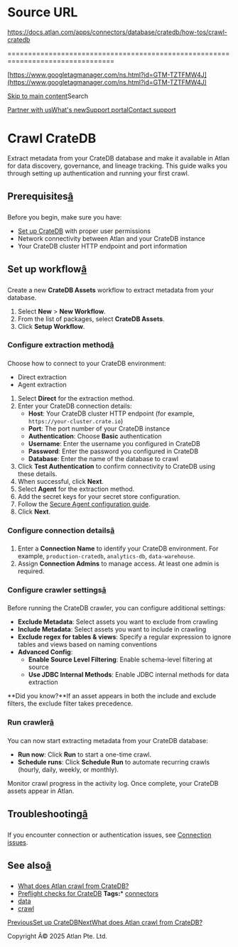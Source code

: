 # Source URL
https://docs.atlan.com/apps/connectors/database/cratedb/how-tos/crawl-cratedb

================================================================================

<!--
canonical: https://docs.atlan.com/apps/connectors/database/cratedb/how-tos/crawl-cratedb
link-alternate: https://docs.atlan.com/apps/connectors/database/cratedb/how-tos/crawl-cratedb
meta-description: Configure and run the CrateDB crawler to extract metadata from your database
meta-docsearch:docusaurus_tag: docs-default-current
meta-docsearch:language: en
meta-docsearch:version: current
meta-docusaurus_locale: en
meta-docusaurus_tag: docs-default-current
meta-docusaurus_version: current
meta-generator: Docusaurus v3.8.1
meta-og-description: Configure and run the CrateDB crawler to extract metadata from your database
meta-og-locale: en
meta-og-title: Crawl CrateDB | Atlan Documentation
meta-og-url: https://docs.atlan.com/apps/connectors/database/cratedb/how-tos/crawl-cratedb
meta-twitter:card: summary_large_image
meta-viewport: width=device-width,initial-scale=1
title: Crawl CrateDB | Atlan Documentation
-->

[https://www.googletagmanager.com/ns.html?id=GTM-TZTFMW4J](https://www.googletagmanager.com/ns.html?id=GTM-TZTFMW4J)

[Skip to main content](#__docusaurus_skipToContent_fallback)Search

[Partner with us](https://docs.google.com/forms/d/e/1FAIpQLScuAIhCm2GS7YFstrOjawbP8J7PUmOynQo7wI2yGCcCyEcVSw/viewform)[What's new](https://shipped.atlan.com/)[Support portal](https://atlan.zendesk.com/auth/v2/login/signin?return_to=https%3A%2F%2Fatlan.zendesk.com%2Fhc%2Fen-us&theme=hc&locale=en-us&brand_id=1900000425113&auth_origin=1900000425113%2Cfalse%2Ctrue)[Contact support](/support/submit-request)

Crawl CrateDB
=============

Extract metadata from your CrateDB database and make it available in Atlan for data discovery, governance, and lineage tracking. This guide walks you through setting up authentication and running your first crawl.

Prerequisites[â](#prerequisites "Direct link to Prerequisites")
-----------------------------------------------------------------

Before you begin, make sure you have:

* [Set up CrateDB](/apps/connectors/database/cratedb/how-tos/set-up-cratedb) with proper user permissions
* Network connectivity between Atlan and your CrateDB instance
* Your CrateDB cluster HTTP endpoint and port information

Set up workflow[â](#set-up-workflow "Direct link to Set up workflow")
-----------------------------------------------------------------------

Create a new **CrateDB Assets** workflow to extract metadata from your database.

1. Select **New** \> **New Workflow**.
2. From the list of packages, select **CrateDB Assets**.
3. Click **Setup Workflow**.

### Configure extraction method[â](#configure-extraction-method "Direct link to Configure extraction method")

Choose how to connect to your CrateDB environment:

* Direct extraction
* Agent extraction

1. Select **Direct** for the extraction method.
2. Enter your CrateDB connection details:
    * **Host**: Your CrateDB cluster HTTP endpoint (for example, `https://your-cluster.crate.io`)
    * **Port**: The port number of your CrateDB instance
    * **Authentication**: Choose **Basic** authentication
    * **Username**: Enter the username you configured in CrateDB
    * **Password**: Enter the password you configured in CrateDB
    * **Database**: Enter the name of the database to crawl
3. Click **Test Authentication** to confirm connectivity to CrateDB using these details.
4. When successful, click **Next**.
1. Select **Agent** for the extraction method.
2. Add the secret keys for your secret store configuration.
3. Follow the [Secure Agent configuration guide](/secure-agent/how-tos/configure-secure-agent-for-workflow-execution).
4. Click **Next**.

### Configure connection details[â](#configure-connection-details "Direct link to Configure connection details")

1. Enter a **Connection Name** to identify your CrateDB environment. For example, `production-cratedb`, `analytics-db`, `data-warehouse`.
2. Assign **Connection Admins** to manage access. At least one admin is required.

### Configure crawler settings[â](#configure-crawler-settings "Direct link to Configure crawler settings")

Before running the CrateDB crawler, you can configure additional settings:

* **Exclude Metadata**: Select assets you want to exclude from crawling
* **Include Metadata**: Select assets you want to include in crawling
* **Exclude regex for tables \& views**: Specify a regular expression to ignore tables and views based on naming conventions
* **Advanced Config**:
    + **Enable Source Level Filtering**: Enable schema\-level filtering at source
    + **Use JDBC Internal Methods**: Enable JDBC internal methods for data extraction

**Did you know?**If an asset appears in both the include and exclude filters, the exclude filter takes precedence.

### Run crawler[â](#run-crawler "Direct link to Run crawler")

You can now start extracting metadata from your CrateDB database:

* **Run now**: Click **Run** to start a one\-time crawl.
* **Schedule runs**: Click **Schedule Run** to automate recurring crawls (hourly, daily, weekly, or monthly).

Monitor crawl progress in the activity log. Once complete, your CrateDB assets appear in Atlan.

Troubleshooting[â](#troubleshooting "Direct link to Troubleshooting")
-----------------------------------------------------------------------

If you encounter connection or authentication issues, see [Connection issues](/apps/connectors/database/cratedb/troubleshooting/connection-issues).

See also[â](#see-also "Direct link to See also")
--------------------------------------------------

* [What does Atlan crawl from CrateDB?](/apps/connectors/database/cratedb/references/what-does-atlan-crawl-from-cratedb)
* [Preflight checks for CrateDB](/apps/connectors/database/cratedb/references/preflight-checks-for-cratedb)
**Tags:*** [connectors](/tags/connectors)
* [data](/tags/data)
* [crawl](/tags/crawl)

[PreviousSet up CrateDB](/apps/connectors/database/cratedb/how-tos/set-up-cratedb)[NextWhat does Atlan crawl from CrateDB?](/apps/connectors/database/cratedb/references/what-does-atlan-crawl-from-cratedb)

Copyright Â© 2025 Atlan Pte. Ltd.

